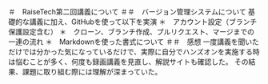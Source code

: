 ＃　RaiseTech第二回講義について
＃＃　バージョン管理システムについて
基礎的な講義に加え、GitHubを使って以下を実演
＊　アカウント設定（ブランチ保護設定含む）
＊　クローン、ブランチ作成、プルリクエスト、マージまでの一連の流れ
＊　Markdownを使った書式について
＃＃　感想
一度講義を聞いただけでは分かった気になっているだけで、実際に自分でハンズオンを実施する時は悩むことが多く、何度も録画講義を見直し、解説サイトも確認した。
その結果、課題に取り組む際には理解が深まっていた。
